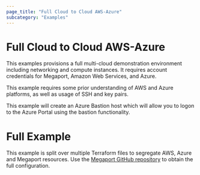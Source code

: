```yaml
---
page_title: "Full Cloud to Cloud AWS-Azure"
subcategory: "Examples"
---
```


# Full Cloud to Cloud AWS-Azure
This examples provisions a full multi-cloud demonstration environment including networking and compute instances. It 
requires account credentials for Megaport, Amazon Web Services, and Azure.

This example requires some prior understanding of AWS and Azure platforms, as well as usage of SSH and key pairs.  

This example will create an Azure Bastion host which will allow you to logon to the Azure Portal using the
bastion functionality.

# Full Example
This example is split over multiple Terraform files to segregate AWS, Azure and Megaport resources.
Use the [Megaport GitHub repository](https://github.com/megaport/terraform-provider-megaport/tree/main/examples/cloud_to_cloud_aws_azure)
to obtain the full configuration.

